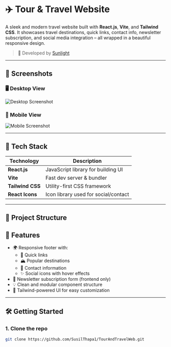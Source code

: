 # ✈️ Tour & Travel Website

A sleek and modern travel website built with **React.js**, **Vite**, and **Tailwind CSS**. It showcases travel destinations, quick links, contact info, newsletter subscription, and social media integration – all wrapped in a beautiful responsive design.

> 🔨 Developed by [Sunlight](https://github.com/SusilThapa1)

---

## 📸 Screenshots

### 🖥 Desktop View

![Desktop Screenshot](./src/assets/Desktop.png)

### 📱 Mobile View

![Mobile Screenshot](./src/assets/Mobil.png)

---

## 🧰 Tech Stack

| Technology       | Description                          |
| ---------------- | ------------------------------------ |
| **React.js**     | JavaScript library for building UI   |
| **Vite**         | Fast dev server & bundler            |
| **Tailwind CSS** | Utility-first CSS framework          |
| **React Icons**  | Icon library used for social/contact |

---

## 📁 Project Structure

## 🧾 Features

- 🌍 Responsive footer with:
  - 🧭 Quick links
  - 🏔 Popular destinations
  - 📍 Contact information
  - ✨ Social icons with hover effects
- 📩 Newsletter subscription form (frontend only)
- 💡 Clean and modular component structure
- 💅 Tailwind-powered UI for easy customization

---

## 🛠️ Getting Started

### 1. Clone the repo

```bash
git clone https://github.com/SusilThapa1/TourAndTravelWeb.git

```
